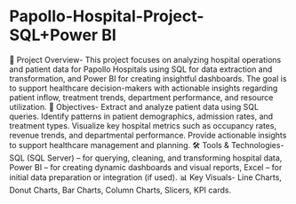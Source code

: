 # Papollo-Hospital-Project- SQL+Power BI
📌 Project Overview-
This project focuses on analyzing hospital operations and patient data for Papollo Hospitals using SQL for data extraction and transformation, and Power BI for creating insightful dashboards. The goal is to support healthcare decision-makers with actionable insights regarding patient inflow, treatment trends, department performance, and resource utilization.
🎯 Objectives-
Extract and analyze patient data using SQL queries.
Identify patterns in patient demographics, admission rates, and treatment types.
Visualize key hospital metrics such as occupancy rates, revenue trends, and departmental performance.
Provide actionable insights to support healthcare management and planning.
🛠️ Tools & Technologies-
SQL (SQL Server) – for querying, cleaning, and transforming hospital data,
Power BI – for creating dynamic dashboards and visual reports,
Excel – for initial data preparation or integration (if used).
📊 Key Visuals-
Line Charts, Donut Charts, Bar Charts, Column Charts, Slicers, KPI cards. 
